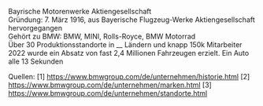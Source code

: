 Bayrische Motorenwerke Aktiengesellschaft  
Gründung: 7. März 1916, aus Bayerische Flugzeug-Werke Aktiengesellschaft hervorgegangen  
Gehört zu BMW: BMW, MINI, Rolls-Royce, BMW Motorrad  
Über 30 Produktionsstandorte in __ Ländern und knapp 150k Mitarbeiter  
2022 wurde ein Absatz von fast 2,4 Millionen Fahrzeugen erzielt. Ein Auto alle 13 Sekunden

Quellen:
[1] https://www.bmwgroup.com/de/unternehmen/historie.html
[2] https://www.bmwgroup.com/de/unternehmen/marken.html
[3] https://www.bmwgroup.com/de/unternehmen/standorte.html